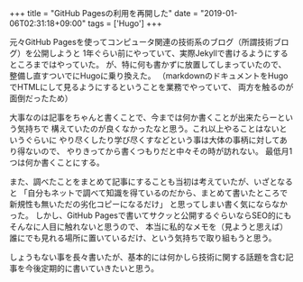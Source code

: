 +++
title = "GitHub Pagesの利用を再開した"
date = "2019-01-06T02:31:18+09:00"
tags = ['Hugo']
+++

元々GitHub Pagesを使ってコンピュータ関連の技術系のブログ（所謂技術ブログ）を公開しようと
1年ぐらい前にやっていて、実際Jekyllで書けるようにするところまではやっていた。
が、特に何も書かずに放置してしまっていたので、整備し直すついでにHugoに乗り換えた。
（markdownのドキュメントをHugoでHTMLにして見るようにするということを業務でやっていて、
両方を触るのが面倒だったため）

大事なのは記事をちゃんと書くことで、今までは何か書くことが出来たらーという気持ちで
構えていたのが良くなかったなと思う。これ以上やることはないというぐらいに
やり尽くしたり学び尽くすなどという事は大体の事柄に対してあり得ないので、
やりきってから書くつもりだと中々その時が訪れない。
最低月1つは何か書くことにする。

また、調べたことをまとめて記事にすることも当初は考えていたが、いざとなると
「自分もネットで調べて知識を得ているのだから、まとめて書いたところで新規性も無いただの劣化コピーになるだけ」
と思ってしまい書く気にならなかった。
しかし、GitHub Pagesで書いてサクッと公開するぐらいならSEO的にもそんなに人目に触れないと思うので、
本当に私的なメモを（見ようと思えば）誰にでも見れる場所に置いているだけ、という気持ちで取り組もうと思う。

しょうもない事を長々書いたが、基本的には何かしら技術に関する話題を含む記事を今後定期的に書いていきたいと思う。
